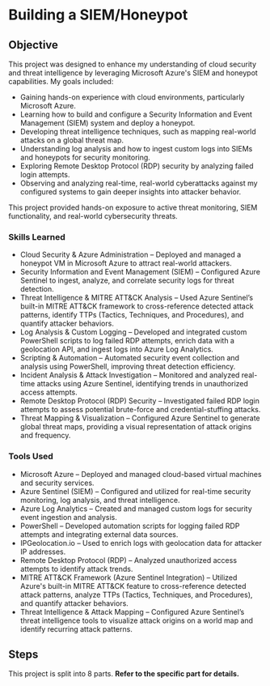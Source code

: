 # Building a SIEM/Honeypot

## Objective

This project was designed to enhance my understanding of cloud security and threat intelligence by leveraging Microsoft Azure's SIEM and honeypot capabilities. My goals included:
- Gaining hands-on experience with cloud environments, particularly Microsoft Azure.
- Learning how to build and configure a Security Information and Event Management (SIEM) system and deploy a honeypot.
- Developing threat intelligence techniques, such as mapping real-world attacks on a global threat map.
- Understanding log analysis and how to ingest custom logs into SIEMs and honeypots for security monitoring.
- Exploring Remote Desktop Protocol (RDP) security by analyzing failed login attempts.
- Observing and analyzing real-time, real-world cyberattacks against my configured systems to gain deeper insights into attacker behavior.

This project provided hands-on exposure to active threat monitoring, SIEM functionality, and real-world cybersecurity threats.

### Skills Learned

- Cloud Security & Azure Administration – Deployed and managed a honeypot VM in Microsoft Azure to attract real-world attackers.
- Security Information and Event Management (SIEM) – Configured Azure Sentinel to ingest, analyze, and correlate security logs for threat detection.
- Threat Intelligence & MITRE ATT&CK Analysis – Used Azure Sentinel’s built-in MITRE ATT&CK framework to cross-reference detected attack patterns, identify TTPs (Tactics, Techniques, and Procedures), and quantify attacker behaviors.
- Log Analysis & Custom Logging – Developed and integrated custom PowerShell scripts to log failed RDP attempts, enrich data with a geolocation API, and ingest logs into Azure Log Analytics.
- Scripting & Automation – Automated security event collection and analysis using PowerShell, improving threat detection efficiency.
- Incident Analysis & Attack Investigation – Monitored and analyzed real-time attacks using Azure Sentinel, identifying trends in unauthorized access attempts.
- Remote Desktop Protocol (RDP) Security – Investigated failed RDP login attempts to assess potential brute-force and credential-stuffing attacks.
- Threat Mapping & Visualization – Configured Azure Sentinel to generate global threat maps, providing a visual representation of attack origins and frequency.

### Tools Used

- Microsoft Azure – Deployed and managed cloud-based virtual machines and security services.
- Azure Sentinel (SIEM) – Configured and utilized for real-time security monitoring, log analysis, and threat intelligence.
- Azure Log Analytics – Created and managed custom logs for security event ingestion and analysis.
- PowerShell – Developed automation scripts for logging failed RDP attempts and integrating external data sources.
- IPGeolocation.io – Used to enrich logs with geolocation data for attacker IP addresses.
- Remote Desktop Protocol (RDP) – Analyzed unauthorized access attempts to identify attack trends.
- MITRE ATT&CK Framework (Azure Sentinel Integration) – Utilized Azure's built-in MITRE ATT&CK feature to cross-reference detected attack patterns, analyze TTPs (Tactics, Techniques, and Procedures), and quantify attacker behaviors.
- Threat Intelligence & Attack Mapping – Configured Azure Sentinel’s threat intelligence tools to visualize attack origins on a world map and identify recurring attack patterns.

## Steps

This project is split into 8 parts. **Refer to the specific part for details.**
